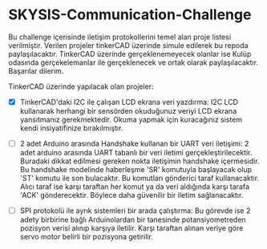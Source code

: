 # SKYSIS-Communication-Challenge

Bu challenge içerisinde iletişim protokollerini temel alan proje listesi verilmiştir. Verilen projeler tinkerCAD üzerinde simule edilerek bu repoda paylaşılacaktır. TinkerCAD üzerinde gerçeklenemeyecek olanlar ise Kulüp odasında gerçekelemanlar ile gerçeklenecek ve ortak olarak paylaşılacaktır. Başarılar dilerim.

TinkerCAD üzerinde yapılacak olan projeler:

  *[x] TinkerCAD'daki I2C ile çalışan LCD ekrana veri yazdırma: I2C LCD kullanarak herhangi bir sensörden okuduğunuz veriyi LCD ekrana yansıtmanız gerekmektedir. Okuma yapmak için kuracağınız sistem kendi insiyatifinize bırakılmıştır.

   *[ ] 2 adet Arduino arasında Handshake kullanan bir UART veri iletişimi: 2 adet arduino arasında UART tabanlı bir veri iletimi gerçekleştirilecektir. Buradaki dikkat edilmesi gereken nokta iletişimin handshake içermesidir. Bu handshake modelinde haberleşme 'SR' komutuyla başlayacak olup 'ST' komutu ile son bulacaktır. Bu komutları gönderici taraf kullanacaktır. Alıcı taraf ise karşı taraftan her komut ya da veri aldığında karşı tarafa 'ACK' gönderecektir. Böylece daha güvenilir bir iletim sağlanacaktır.

   *[ ] SPI protokolü ile ayrık sistemleri bir arada çalıştırma: Bu görevde ise 2 adety birbirine bağlı Arduinolardan bir tanesinde potansiyometreden pozisyon verisi alınıp karşıya iletilir. Karşı taraftan alınan veriye göre servo motor belirli bir pozisyona getirilir.
